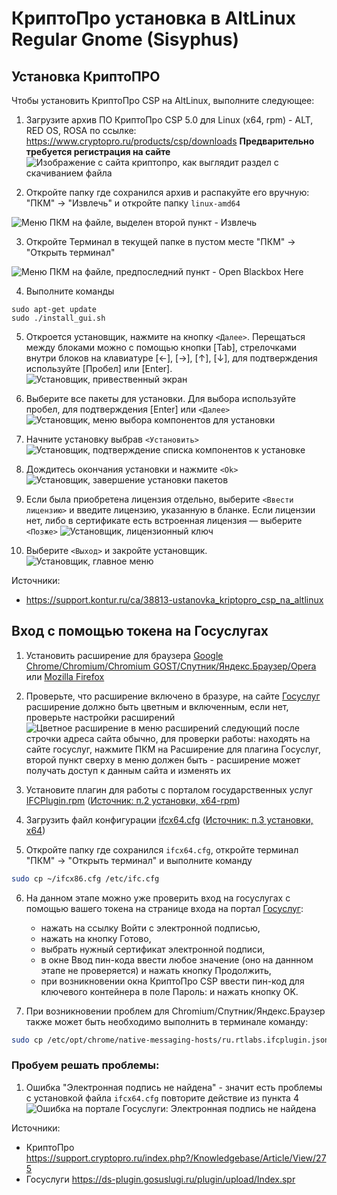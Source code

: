 # КриптоПро установка в AltLinux Regular Gnome (Sisyphus)

## Установка КриптоПРО

Чтобы установить КриптоПро CSP на AltLinux, выполните следующее:

1. Загрузите архив ПО КриптоПро CSP 5.0 для Linux (x64, rpm) - ALT, RED OS, ROSA по ссылке: https://www.cryptopro.ru/products/csp/downloads **Предварительно требуется регистрация на сайте**
![Изображение с сайта криптопро, как выглядит раздел с скачиванием файла](./public/cryptopro/load.png)

2. Откройте папку где сохранился архив и распакуйте его вручную: "ПКМ" → "Извлечь" и откройте папку `linux-amd64`

![Меню ПКМ на файле, выделен второй пункт - Извлечь](./public/cryptopro/extract.png)

3. Откройте Терминал в текущей папке в пустом месте "ПКМ" → "Открыть терминал"

![Меню ПКМ на файле, предпоследний пункт - Open Blackbox Here](./public/cryptopro/open-terminal.png)

4. Выполните команды
```bash[apt-get]
sudo apt-get update
sudo ./install_gui.sh
```

5. Откроется установщик, нажмите на кнопку `<Далее>`. Перещаться между блоками можно с помощью кнопки [Tab], стрелочками внутри блоков на клавиатуре [←], [→], [↑], [↓], для подтверждения используйте [Пробел] или [Enter].
![Установщик, привественный экран](./public/cryptopro/crypto-install-1.png)

6. Выберите все пакеты для установки. Для выбора используйте пробел, для подтверждения [Enter] или `<Далее>`
![Установщик, меню выбора компонентов для установки](./public/cryptopro/crypto-install-2.png)

7. Начните установку выбрав `<Установить>`
![Установщик, подтверждение списка компонентов к установке](./public/cryptopro/crypto-install-3.png)

8. Дождитесь окончания установки и нажмите `<Ok>`
![Установщик, завершение установки пакетов](./public/cryptopro/crypto-install-4.png)

9. Если была приобретена лицензия отдельно, выберите `<Ввести лицензию>` и введите лицензию, указанную в бланке. Если лицензии нет, либо в сертификате есть встроенная лицензия — выберите `<Позже>`
![Установщик, лицензионный ключ](./public/cryptopro/crypto-install-5.png)

10. Выберите `<Выход>` и закройте установщик.
![Установщик, главное меню](./public/cryptopro/crypto-install-6.png)

Источники:
- https://support.kontur.ru/ca/38813-ustanovka_kriptopro_csp_na_altlinux


## Вход с помощью токена на Госуслугах


1. Установить расширение для браузера [Google Chrome/Chromium/Chromium GOST/Спутник/Яндекс.Браузер/Opera](https://chrome.google.com/webstore/detail/ifcplugin-extension/pbefkdcndngodfeigfdgiodgnmbgcfha) или [Mozilla Firefox](https://ds-plugin.gosuslugi.ru/plugin/upload/assets/distrib/addon-1.2.8-fx.xpi)

2. Проверьте, что расширение включено в бразуре, на сайте [Госуслуг](https://www.gosuslugi.ru/) расширение должно быть цветным и включенным, если нет, проверьте настройки расширений 
![Цветное расширение в меню расширений следующий после строчки адреса сайта обычно, для проверки работы: находять на сайте госуслуг, нажмите ПКМ на Расширение для плагина Госуслуг, второй пункт сверху в меню должен быть - расширение может получать доступ к данным сайта и изменять их](./public/cryptopro/ext-is-on.png)

3. Установите плагин для работы с порталом государственных услуг [IFCPlugin.rpm](https://ds-plugin.gosuslugi.ru/plugin/upload/assets/distrib/IFCPlugin-x86_64.rpm) ([Источник: п.2 установки, x64-rpm](https://support.cryptopro.ru/index.php?/Knowledgebase/Article/View/275))

4. Загрузить файл конфигурации [ifcx64.cfg](https://www.cryptopro.ru/sites/default/files/public/faq/ifcx64.cfg) ([Источник: п.3 установки, x64](https://support.cryptopro.ru/index.php?/Knowledgebase/Article/View/275))

5. Откройте папку где сохранился `ifcx64.cfg`, откройте терминал "ПКМ" → "Открыть терминал" и выполните команду
```bash
sudo cp ~/ifcx86.cfg /etc/ifc.cfg
```

6. На данном этапе можно уже проверить вход на госуслугах с помощью вашего токена на странице входа на портал [Госуслуг](https://esia.gosuslugi.ru/login):
    - нажать на ссылку Войти с электронной подписью,
    - нажать на кнопку Готово,
    - выбрать нужный сертификат электронной подписи,
    - в окне Ввод пин-кода ввести любое значение (оно на даннном этапе не проверяется) и нажать кнопку Продолжить,
    - при возникновении окна КриптоПро CSP ввести пин-код для ключевого контейнера в поле Пароль: и нажать кнопку OK.


7. При возникновении проблем для Chromium/Спутник/Яндекс.Браузер также может быть необходимо выполнить в терминале команду:
```bash
sudo cp /etc/opt/chrome/native-messaging-hosts/ru.rtlabs.ifcplugin.json /etc/chromium/native-messaging-hosts
```


### Пробуем решать проблемы:
1. Ошибка "Электронная подпись не найдена" - значит есть проблемы с установкой файла `ifcx64.cfg` повторите действие из пункта 4
![Ошибка на портале Госуслуги: Электронная подпись не найдена](./public/cryptopro/sing404.jpg)


Источники:
- КриптоПро https://support.cryptopro.ru/index.php?/Knowledgebase/Article/View/275
- Госуслуги https://ds-plugin.gosuslugi.ru/plugin/upload/Index.spr